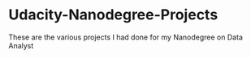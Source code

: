# Udacity-Nanodegree-Projects
These are the various projects I had done for my Nanodegree on Data Analyst
